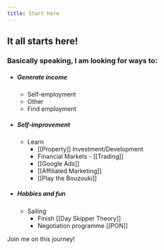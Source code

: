 ```yaml
---
title: Start here
---
```


## It all starts here!

### Basically speaking, I am looking for ways to:
- ##### Generate income
	- Self-employment
	- Other
	- Find employment
- ##### Self-improvement
	- Learn
		- [[Property]] Investment/Development
		- Financial Markets - [[Trading]]
		- [[Google Ads]]
		- [[Affiliated Marketing]]
		- [[Play the Bouzouki]]
- ##### Hobbies and fun
	- Sailing
		- Finish [[Day Skipper Theory]]
		- Negotiation programme [[PON]]

Join me on this journey!

